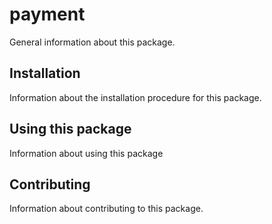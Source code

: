 # payment

General information about this package.

## Installation

Information about the installation procedure for this package.

## Using this package

Information about using this package

## Contributing

Information about contributing to this package.